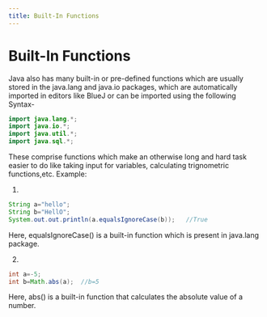 ```yaml
---
title: Built-In Functions
---
```

# Built-In Functions

Java also has many built-in or pre-defined functions which are usually stored in the java.lang and java.io packages,
which are automatically imported in editors like BlueJ or can be imported using the following Syntax-
```java
import java.lang.*;
import java.io.*;
import java.util.*;
import java.sql.*;
```

These comprise functions which make an otherwise long and hard task easier to do like taking input for variables, calculating trignometric functions,etc.
Example:

1.
```java
String a="hello";
String b="HellO";
System.out.out.println(a.equalsIgnoreCase(b));   //True
```

Here, equalsIgnoreCase() is a built-in function  which is present in java.lang package.

2.
```java
int a=-5;
int b=Math.abs(a);  //b=5
```

Here, abs() is a built-in function that calculates the absolute value of a number.
